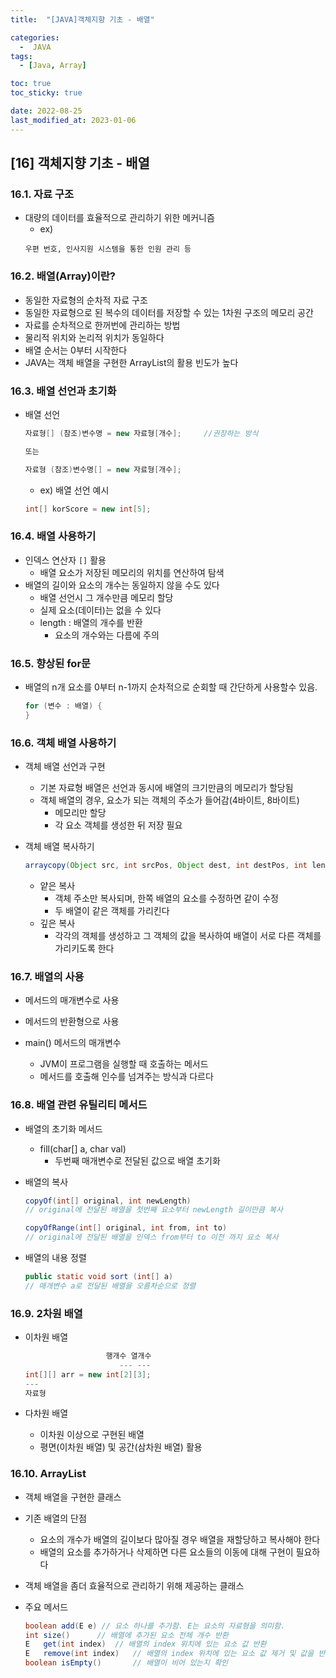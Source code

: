 ```yaml
---
title:  "[JAVA]객체지향 기초 - 배열" 

categories:
  -  JAVA
tags:
  - [Java, Array]

toc: true
toc_sticky: true

date: 2022-08-25
last_modified_at: 2023-01-06
---
```

[16] 객체지향 기초 - 배열
----
### 16.1. 자료 구조 
- 대량의 데이터를 효율적으로 관리하기 위한 메커니즘 
    - ex)
    ```
    우편 번호, 인사지원 시스템을 통한 인원 관리 등
    ```

### 16.2. 배열(Array)이란?
- 동일한 자료형의 순차적 자료 구조 
- 동일한 자료형으로 된 복수의 데이터를 저장할 수 있는 1차원 구조의 메모리 공간 
- 자료를 순차적으로 한꺼번에 관리하는 방법
- 물리적 위치와 논리적 위치가 동일하다
- 배열 순서는 0부터 시작한다
- JAVA는 객체 배열을 구현한 ArrayList의 활용 빈도가 높다

### 16.3. 배열 선언과 초기화 
- 배열 선언
    ```java
    자료형[] (참조)변수명 = new 자료형[개수];     //권장하는 방식

    또는

    자료형 (참조)변수명[] = new 자료형[개수]; 
    ```
        
    - ex) 배열 선언 예시
    ```java    
    int[] korScore = new int[5];
    ```

### 16.4. 배열 사용하기 
- 인덱스 연산자 `[]` 활용 
    - 배열 요소가 저장된 메모리의 위치를 연산하여 탐색
- 배열의 길이와 요소의 개수는 동일하지 않을 수도 있다
    - 배열 선언시 그 개수만큼 메모리 할당
    - 실제 요소(데이터)는 없을 수 있다
    - length : 배열의 개수를 반환
        - 요소의 개수와는 다름에 주의

### 16.5. 향상된 for문 
- 배열의 n개 요소를 0부터 n-1까지 순차적으로 순회할 때 간단하게 사용할수 있음.
    ```java
    for (변수 : 배열) {
    }                 
    ```
### 16.6. 객체 배열 사용하기
- 객체 배열 선언과 구현 
    - 기본 자료형 배열은 선언과 동시에 배열의 크기만큼의 메모리가 할당됨
    - 객체 배열의 경우, 요소가 되는 객체의 주소가 들어감(4바이트, 8바이트) 
        - 메모리만 할당
        - 각 요소 객체를 생성한 뒤 저장 필요

- 객체 배열 복사하기 
    ```java
    arraycopy(Object src, int srcPos, Object dest, int destPos, int length)
    ```
    - 얕은 복사
        - 객체 주소만 복사되며, 한쪽 배열의 요소를 수정하면 같이 수정
        - 두 배열이 같은 객체를 가리킨다
    - 깊은 복사 
        - 각각의 객체를 생성하고 그 객체의 값을 복사하여 배열이 서로 다른 객체를 가리키도록 한다


### 16.7. 배열의 사용
- 메서드의 매개변수로 사용          
- 메서드의 반환형으로 사용

- main() 메서드의 매개변수 
    - JVM이 프로그램을 실행할 때 호출하는 메서드 
    - 메서드를 호출해 인수를 넘겨주는 방식과 다르다 

### 16.8. 배열 관련 유틸리티 메서드 
- 배열의 초기화 메서드 
    - fill(char[] a, char val)
        - 두번째 매개변수로 전달된 값으로 배열 초기화 
- 배열의 복사 
    ```java
    copyOf(int[] original, int newLength)
    // original에 전달된 배열을 첫번째 요소부터 newLength 길이만큼 복사  
    ```
    ```java
    copyOfRange(int[] original, int from, int to)
    // original에 전달된 배열을 인덱스 from부터 to 이전 까지 요소 복사
    ```
        
- 배열의 내용 정렬
    ```java
    public static void sort (int[] a)
    // 매개변수 a로 전달된 배열을 오름차순으로 정렬 
    ```
        
### 16.9. 2차원 배열
- 이차원 배열
    ```java
                      행개수 열개수
                         --- --- 
    int[][] arr = new int[2][3];     
    ---
    자료형
    ```

- 다차원 배열 
    - 이차원 이상으로 구현된 배열
    - 평면(이차원 배열) 및 공간(삼차원 배열) 활용

### 16.10. ArrayList
- 객체 배열을 구현한 클래스 

- 기존 배열의 단점
    - 요소의 개수가 배열의 길이보다 많아질 경우 배열을 재할당하고 복사해야 한다
    - 배열의 요소를 추가하거나 삭제하면 다른 요소들의 이동에 대해 구현이 필요하다

- 객체 배열을 좀더 효율적으로 관리하기 위해 제공하는 클래스
- 주요 메서드 
    ```java 
    boolean add(E e) // 요소 하나를 추가함. E는 요소의 자료형을 의미함.
    int size()      // 배열에 추가된 요소 전체 개수 반환
    E	get(int index)  // 배열의 index 위치에 있는 요소 값 반환
    E	remove(int index)   // 배열의 index 위치에 있는 요소 값 제거 및 값을 반환
    boolean isEmpty()       // 배열이 비어 있는지 확인                 
    ```